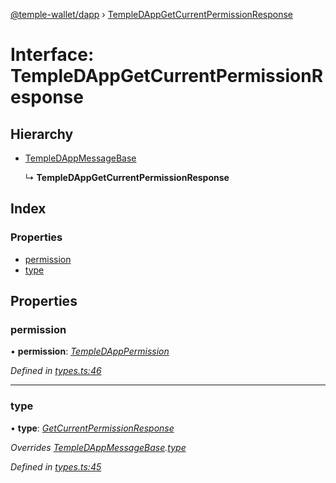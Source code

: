 [@temple-wallet/dapp](../README.md) › [TempleDAppGetCurrentPermissionResponse](templedappgetcurrentpermissionresponse.md)

# Interface: TempleDAppGetCurrentPermissionResponse

## Hierarchy

* [TempleDAppMessageBase](templedappmessagebase.md)

  ↳ **TempleDAppGetCurrentPermissionResponse**

## Index

### Properties

* [permission](templedappgetcurrentpermissionresponse.md#permission)
* [type](templedappgetcurrentpermissionresponse.md#type)

## Properties

###  permission

• **permission**: *[TempleDAppPermission](../README.md#templedapppermission)*

*Defined in [types.ts:46](https://github.com/madfish-solutions/thanoswallet-dapp/blob/d3a40a5/src/types.ts#L46)*

___

###  type

• **type**: *[GetCurrentPermissionResponse](../enums/templedappmessagetype.md#getcurrentpermissionresponse)*

*Overrides [TempleDAppMessageBase](templedappmessagebase.md).[type](templedappmessagebase.md#type)*

*Defined in [types.ts:45](https://github.com/madfish-solutions/thanoswallet-dapp/blob/d3a40a5/src/types.ts#L45)*
